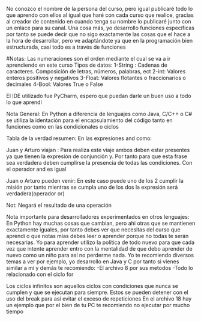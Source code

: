 No conozco el nombre de la persona del curso, pero igual publicaré todo lo que aprendo con ellos al igual que haré con 
cada curso que realice, gracias al creador de contenido en cuando tenga su nombre lo publicaré junto con un enlace para 
su canal.
Una cosa más, yo desarrollo funciones específicas por tanto se puede decir que no sigo exactamente las cosas que el hace
a la hora de desarrollar, pero ve adaptándote ya que en la programación bien estructurada, casi todo es a través de 
funciones

#Notas: Las numeraciones son el orden mediante el cual se va a ir aprendiendo en este curso
Tipos de datos:
1-String : Cadenas de caracteres. Composición de letras, números, palabras, ect
2-int: Valores enteros positivos y negativos
3-Float: Valores flotantes o fraccionarios o decimales
4-Bool: Valores True o False

El IDE utilizado fue PyCharm, espero que puedan darle un buen uso a todo lo que aprendí

Nota General: En Python a diferencia de lenguajes como Java, C/C++ o C# se utiliza la identación para el encapsulamiento
del código tanto en funciones como en las condicionales o ciclos

Tabla de la verdad resumen:
En las expresiones and como:

Juan y Arturo viajan : Para realiza este viaje ambos deben estar presentes ya que tienen la expresión de conjunción y. 
Por tanto para que esta frase sea verdadera deben cumplirse la presencia de todas las condiciones. Con el operador and 
es igual

Juan o Arturo pueden venir: En este caso puede uno de los 2 cumplir la misión por tanto mientras se cumpla uno de los 
dos la expresión será verdadera(operador or)

Not: Negará el resultado de una operación

Nota importante para desarrolladores experimentados en otros lenguajes:
En Python hay muchas cosas que cambian, pero ahi otras que se mantienen exactamente iguales, por tanto debes ver que 
necesitas del curso que aprendí o que notas mías debes leer o aprender porque no todas te serán necesarias. Yo para 
aprender utilizo la política de todo nuevo para que cada vez que intente aprender entro con la mentalidad de que debo 
aprender de nuevo como un niño para así no perderme nada. Yo te recomiendo diversos temas a ver por ejemplo, yo 
desarrollo en Java y C por tanto si vienes similar a mí y demás te recomiendo:
-El archivo 8 por sus metodos
-Todo lo relacionado con el ciclo for

Los ciclos infinitos son aquellos ciclos con condiciones que nunca se cumplen y que se ejecutan para siempre. Estos se 
pueden detener con el uso del break para así evitar el exceso de repeticiones
En el archivo 18 hay un ejemplo que por el bien de tu PC te recomiendo no ejecutar por mucho tiempo